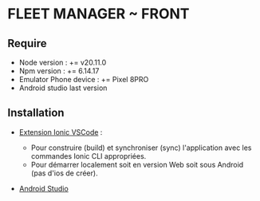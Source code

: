 # FLEET MANAGER ~ FRONT

## Require 
-  Node version : += v20.11.0
-  Npm version : += 6.14.17
-  Emulator Phone device : += Pixel 8PRO
-  Android studio last version


## Installation
- [Extension Ionic VSCode](https://ionicframework.com/docs/intro/vscode-extension) :
  - Pour construire (build) et synchroniser (sync) l'application avec les commandes Ionic CLI appropriées.
  - Pour démarrer localement soit en version Web soit sous Android (pas d'ios de créer).

- [Android Studio](https://developer.android.com/studio?hl=fr)
